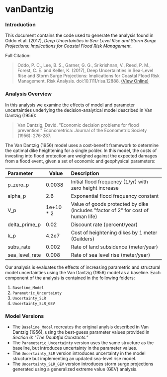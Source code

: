 # vanDantzig #


### Introduction ###
This document contains the code used to generate the analysis found in Oddo et al. (2017), *Deep Uncertainties in Sea-Level Rise and Storm Surge Projections: Implications for Coastal Flood Risk Management.*

Full Citation:
> Oddo, P. C., Lee, B. S., Garner, G. G., Srikrishnan, V., Reed, P. M., Forest, C. E. and Keller, K. (2017), Deep Uncertainties in Sea-Level Rise and Storm Surge Projections: Implications for Coastal Flood Risk Management. Risk Analysis. doi:10.1111/risa.12888. [(View Online)](http://onlinelibrary.wiley.com/doi/10.1111/risa.12888/full)

### Analysis Overview ###
In this analysis we examine the effects of model and parameter uncertainties underlying the decision-analytical model described in Van Dantzig (1956):

> Van Dantzig, David. "Economic decision problems for flood prevention." Econometrica: Journal of the Econometric Society (1956): 276-287.

The Van Dantzig (1956) model uses a cost-benefit framework to determine the optimal dike heightening for a single polder. In this model, the costs of investing into flood protection are weighed against the expected damages from a flood event, given a set of economic and geophysical parameters:

| Parameter      | Value     | Description                                                                      |
|:---------------|-----------|:---------------------------------------------------------------------------------|
| p_zero_p       |   0.0038  | Initial flood frequency (1/yr) with zero height increase                         |
| alpha_p        |    2.6    | Exponential flood frequency constant                                             |
| V_p            | 1e+10 * 2 | Value of goods protected by dike (includes "factor of 2" for cost of human life) |
| delta_prime_p  |    0.02   | Discount rate (percent/year)                                                     |
| k_p            |   4.2e7   | Cost of heightening dikes by 1 meter (Guilders)                                  |
| subs_rate      |   0.002   | Rate of land subsidence (meter/year)                                             |
| sea_level_rate |   0.008   | Rate of sea level rise (meter/year)                                              |


Our analysis is evaluates the effects of increasing parametric and structural model uncertainties using the Van Dantzig (1956) model as a baseline. Each component of the analysis is contained in the following folders:

1. `Baseline_Model`
2. `Parametric_Uncertainty`
3. `Uncertainty_SLR`
4. `Uncertainty_SLR_GEV`

### Model Versions ###
* The `Baseline_Model` recreates the original anylsis described in Van Dantzig (1956), using the best-guess parameter values provided in *Section 6: "The Doubtful Constants."*
* The `Parameteric_Uncertainty` version uses the same structure as the baseline, but introduces uncertainty in the parameter values.
* The `Uncertainty_SLR` version introduces uncertainty in the model structure but implementing an updated sea-level rise model.
* The `Uncertainty_SLR_GEV` version introduces storm surge projections generated using a generalized extreme value (GEV) analysis.